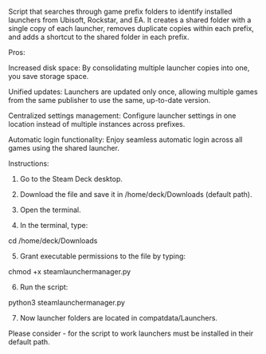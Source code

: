 Script that searches through game prefix folders to identify installed launchers from Ubisoft, Rockstar, and EA. It creates a shared folder with a single copy of each launcher, removes duplicate copies within each prefix, and adds a shortcut to the shared folder in each prefix.

Pros:

Increased disk space: By consolidating multiple launcher copies into one, you save storage space.

Unified updates: Launchers are updated only once, allowing multiple games from the same publisher to use the same, up-to-date version.

Centralized settings management: Configure launcher settings in one location instead of multiple instances across prefixes.

Automatic login functionality: Enjoy seamless automatic login across all games using the shared launcher.

Instructions:

1. Go to the Steam Deck desktop.

2. Download the file and save it in /home/deck/Downloads (default path).

3. Open the terminal.

4. In the terminal, type:

cd /home/deck/Downloads

5. Grant executable permissions to the file by typing:

chmod +x steamlaunchermanager.py

6. Run the script:

python3 steamlaunchermanager.py

7. Now launcher folders are located in compatdata/Launchers.

Please consider - for the script to work launchers must be installed in their default path.
